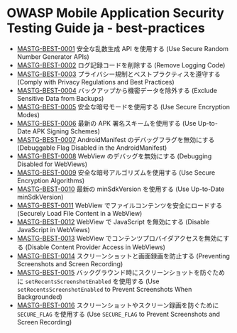 # OWASP Mobile Application Security Testing Guide ja - best-practices

- [MASTG-BEST-0001](best-practices/MASTG-BEST-0001.md) 安全な乱数生成 API を使用する (Use Secure Random Number Generator APIs)
- [MASTG-BEST-0002](best-practices/MASTG-BEST-0002.md) ログ記録コードを削除する (Remove Logging Code)
- [MASTG-BEST-0003](best-practices/MASTG-BEST-0003.md) プライバシー規制とベストプラクティスを遵守する (Comply with Privacy Regulations and Best Practices)
- [MASTG-BEST-0004](best-practices/MASTG-BEST-0004.md) バックアップから機密データを除外する (Exclude Sensitive Data from Backups)
- [MASTG-BEST-0005](best-practices/MASTG-BEST-0005.md) 安全な暗号モードを使用する (Use Secure Encryption Modes)
- [MASTG-BEST-0006](best-practices/MASTG-BEST-0006.md) 最新の APK 署名スキームを使用する (Use Up-to-Date APK Signing Schemes)
- [MASTG-BEST-0007](best-practices/MASTG-BEST-0007.md) AndroidManifest のデバッグフラグを無効にする (Debuggable Flag Disabled in the AndroidManifest)
- [MASTG-BEST-0008](best-practices/MASTG-BEST-0008.md) WebView のデバッグを無効にする (Debugging Disabled for WebViews)
- [MASTG-BEST-0009](best-practices/MASTG-BEST-0009.md) 安全な暗号アルゴリズムを使用する (Use Secure Encryption Algorithms)
- [MASTG-BEST-0010](best-practices/MASTG-BEST-0010.md) 最新の minSdkVersion を使用する (Use Up-to-Date minSdkVersion)
- [MASTG-BEST-0011](best-practices/MASTG-BEST-0011.md) WebView でファイルコンテンツを安全にロードする (Securely Load File Content in a WebView)
- [MASTG-BEST-0012](best-practices/MASTG-BEST-0012.md) WebView で JavaScript を無効にする (Disable JavaScript in WebViews)
- [MASTG-BEST-0013](best-practices/MASTG-BEST-0013.md) WebView でコンテンツプロバイダアクセスを無効にする (Disable Content Provider Access in WebViews)
- [MASTG-BEST-0014](best-practices/MASTG-BEST-0014.md) スクリーンショットと画面録画を防止する (Preventing Screenshots and Screen Recording)
- [MASTG-BEST-0015](best-practices/MASTG-BEST-0015.md) バックグラウンド時にスクリーンショットを防ぐために `setRecentsScreenshotEnabled` を使用する (Use `setRecentsScreenshotEnabled` to Prevent Screenshots When Backgrounded)
- [MASTG-BEST-0016](best-practices/MASTG-BEST-0016.md) スクリーンショットやスクリーン録画を防ぐために `SECURE_FLAG` を使用する (Use `SECURE_FLAG` to Prevent Screenshots and Screen Recording)
